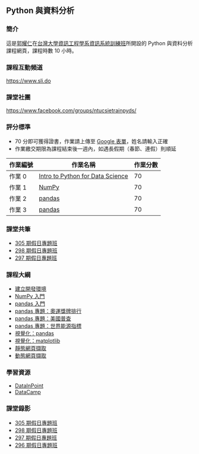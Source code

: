 ## Python 與資料分析

### 簡介

這是[郭耀仁](https://www.facebook.com/yaojen.kuo.1)在[台灣大學資訊工程學系資訊系統訓練班](https://www.csie.ntu.edu.tw/train/)所開設的 Python 與資料分析課程網頁，課程時數 10 小時。

### 課程互動頻道

<https://www.sli.do>

### 課堂社團

<https://www.facebook.com/groups/ntucsietrainpyds/>

### 評分標準

- 70 分即可獲得證書，作業請上傳至 [Google 表單](https://goo.gl/forms/rIijcOMbopxkH8s02)，姓名請輸入正確
- 作業繳交期限為課程結束後一週內，如遇長假期（春節、連假）則順延

|作業編號|作業名稱|作業分數|
|-------|------|-------|
|作業 0|[Intro to Python for Data Science](https://www.datacamp.com/courses/intro-to-python-for-data-science?tap_a=5644-dce66f&tap_s=194899-1fb421)|70|
|作業 1|[NumPy](https://yaojenkuo.io/py4da/intro_2_numpy.slides.html#/11)|70|
|作業 2|[pandas](https://yaojenkuo.io/py4da/pandas_energy_indicator.slides.html#/2)|70|
|作業 3|[pandas](https://yaojenkuo.io/py4da/pandas_energy_indicator.slides.html#/2/4)|70|

### 課堂共筆

- [305 期假日專題班](https://colab.research.google.com/drive/1EWd-CdVhcrbwQOyZlY33hiYRyclwA0cn)
- [298 期假日專題班](https://colab.research.google.com/drive/1S9S3dN-SlS0Gi4gmfTvBBo5_TMxt8_Oi)
- [297 期假日專題班](https://drive.google.com/file/d/1Nw4O5bhsE-u4dg-ZU9L2T9rsKergn68Q/view?usp=sharing)

### 課程大綱

- [建立開發環境](https://yaojenkuo.io/py4da/dev_env.slides.html)
- [NumPy 入門](https://yaojenkuo.io/py4da/intro_2_numpy.slides.html)
- [pandas 入門](https://yaojenkuo.io/py4da/pandas_intro.slides.html)
- [pandas 專題：奧運獎牌排行](https://yaojenkuo.io/py4da/pandas_olympic.slides.html)
- [pandas 專題：美國普查](https://yaojenkuo.io/py4da/pandas_us_census.slides.html)
- [pandas 專題：世界能源指標](https://yaojenkuo.io/py4da/pandas_energy_indicator.slides.html)
- [視覺化：pandas](https://yaojenkuo.io/py4da/pandas_viz.slides.html)
- [視覺化：matplotlib](https://yaojenkuo.io/py4da/data_viz.slides.html)
- [靜態網頁擷取](https://yaojenkuo.io/py4da/static_scraper.slides.html)
- [動態網頁擷取](https://yaojenkuo.io/py4da/dynamic_scraper.slides.html)

### 學習資源

- [DataInPoint](https://www.datainpoint.com/)
- [DataCamp](https://www.datacamp.com/courses/tech:python?tap_a=5644-dce66f&tap_s=194899-1fb421)

### 課堂錄影

- [305 期假日專題班](https://www.youtube.com/playlist?list=PLEq7iw5uOtuWQaSIleerBs69dEoEUzbSl)
- [298 期假日專題班](https://www.youtube.com/playlist?list=PLEq7iw5uOtuU1NppDq_Zflslj0z_CzudL)
- [297 期假日專題班](https://www.youtube.com/playlist?list=PLEq7iw5uOtuWOPBvtbL5LbgJhdG_XkISD)
- [296 期假日專題班](https://www.youtube.com/playlist?list=PLEq7iw5uOtuXT7oIDBpC-P4Rg155hi_sD)